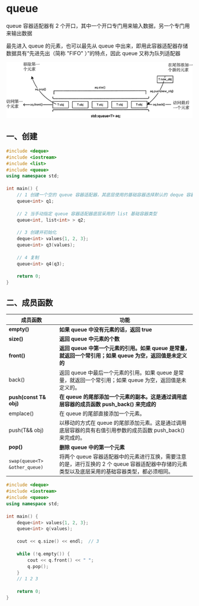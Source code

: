 # queue

queue 容器适配器有 2 个开口，其中一个开口专门用来输入数据，另一个专门用来输出数据

最先进入 queue 的元素，也可以最先从 queue 中出来，即用此容器适配器存储数据具有“先进先出（简称 "FIFO" ）”的特点，因此 queue 又称为队列适配器

![](../doc/queue.png)

## 一、创建

```c++
#include <deque>
#include <iostream>
#include <list>
#include <queue>
using namespace std;

int main() {
    // 1 创建一个空的 queue 容器适配器，其底层使用的基础容器选择默认的 deque 容器
    queue<int> q1;

    // 2 当手动指定 queue 容器适配器底层采用的 list 基础容器类型
    queue<int, list<int> > q2;

    // 3 创建并初始化
    deque<int> values{1, 2, 3};
    queue<int> q3(values);

    // 4 复制
    queue<int> q4(q3);

    return 0;
}

```

## 二、成员函数

| 成员函数                      | 功能                                                         |
| ----------------------------- | ------------------------------------------------------------ |
| **empty()**                   | **如果 queue 中没有元素的话，返回 true**                     |
| **size()**                    | **返回 queue 中元素的个数**                                  |
| **front()**                   | **返回 queue 中第一个元素的引用。如果 queue 是常量，就返回一个常引用；如果 queue 为空，返回值是未定义的** |
| back()                        | 返回 queue 中最后一个元素的引用。如果 queue 是常量，就返回一个常引用；如果 queue 为空，返回值是未定义的。 |
| **push(const T& obj)**        | **在 queue 的尾部添加一个元素的副本。这是通过调用底层容器的成员函数 push_back() 来完成的** |
| emplace()                     | 在 queue 的尾部直接添加一个元素。                            |
| push(T&& obj)                 | 以移动的方式在 queue 的尾部添加元素。这是通过调用底层容器的具有右值引用参数的成员函数 push_back() 来完成的。 |
| **pop()**                     | **删除 queue 中的第一个元素**                                |
| `swap(queue<T> &other_queue)` | 将两个 queue 容器适配器中的元素进行互换，需要注意的是，进行互换的 2 个 queue 容器适配器中存储的元素类型以及底层采用的基础容器类型，都必须相同。 |

```c++
#include <deque>
#include <iostream>
#include <queue>
using namespace std;

int main() {
    deque<int> values{1, 2, 3};
    queue<int> q(values);

    cout << q.size() << endl;  // 3

    while (!q.empty()) {
        cout << q.front() << " ";
        q.pop();
    }
    // 1 2 3

    return 0;
}
```


